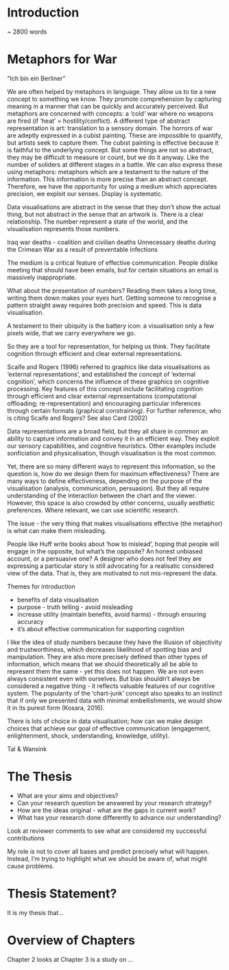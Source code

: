 # Introduction

~ 2800 words

# Metaphors for War

“Ich bin ein Berliner”

We are often helped by metaphors in language. They allow us to tie a new concept to something we know. They promote comprehension by capturing meaning in a manner that can be quickly and accurately perceived. But metaphors are concerned with concepts: a ‘cold’ war where no weapons are fired (if ‘heat’ = hostility/conflict). A different type of abstract representation is art: translation to a sensory domain. The horrors of war are adeptly expressed in a cubist painting. These are impossible to quantify, but artists seek to capture them. The cubist painting is effective because it is faithful to the underlying concept. But some things are not so abstract, they may be difficult to measure or count, but we do it anyway. Like the number of soliders at different stages in a battle. We can also express these using metaphors: metaphors which are a testament to the nature of the information. This information is more precise than an abstract concept. Therefore, we have the opportunity for using a medium which appreciates precision, we exploit our senses. Display is systematic.

Data visualisations are abstract in the sense that they don’t show the actual thing, but not abstract in the sense that an artwork is. There is a clear relationship. The number represent a state of the world, and the visualisation represents those numbers. 

Iraq war deaths - coalition and civilian deaths
Unnecessary deaths during the Crimean War as a result of preventable infections

The medium is a critical feature of effective communication. People dislike meeting that should have been emails, but for certain situations an email is massively inappropriate. 

What about the presentation of numbers? Reading them takes a long time, writing them down makes your eyes hurt. Getting someone to recognise a pattern straight away requires both precision and speed. This is data visualisation. 

A testament to their ubiquity is the battery icon: a visualisation only a few pixels wide, that we carry everywhere we go. 

So they are a tool for representation, for helping us think. They facilitate cognition through efficient and clear external representations. 

Scaife and Rogers (1996) referred to graphics like data visualisations as ‘external representations’, and established the concept of ‘external cognition’, which concerns the influence of these graphics on cognitive processing. Key features of this concept include facilitating cognition through efficient and clear external representations (computational offloading; re-representation) and encouraging particular inferences through certain formats (graphical constraining). For further reference, who is citing Scaife and Rogers? See also Card (2002)

Data representations are a broad field, but they all share in common an ability to capture information and convey it in an efficient way. They exploit our sensory capabilities, and cognitive heuristics. 
Other examples include sonficiation and physicalisation, though visualisation is the most common. 

Yet, there are so many different ways to represent this information, so the question is, how do we design them for maximum effectiveness? There are many ways to define effectiveness, depending on the purpose of the visualisation (analysis, communication, persuasion). But they all require understanding of the interaction between the chart and the viewer. However, this space is also crowded by other concerns, usually aesthetic preferences. Where relevant, we can use scientific research. 

The issue - the very thing that makes visualisations effective (the metaphor) is what can make them misleading.

People like Huff write books about ‘how to mislead’, hoping that people will engage in the opposite, but what’s the opposite? An honest unbiased account, or a persuasive one? A designer who does not feel they are expressing a particular story is still advocating for a realisatic considered view of the data. That is, they are motivated to not mis-represent the data. 

Themes for introduction
  * benefits of data visualisation
  * purpose - truth telling - avoid misleading
  * increase utility (maintain benefits, avoid harms) - through ensuring accuracy
  * it’s about effective communication for supporting cognition

I like the idea of study numbers because they have the illusion of objectivity and trustworthiness, which decreases likelihood of spotting bias and manipulation. They are also more precisely defined than other types of information, which means that we should theoretically all be able to represent them the same - yet this does not happen. We are not even always  consistent even with ourselves. But bias shouldn’t always be considered a negative thing - it reflects valuable features of our cognitive system. The popularity of the ‘chart-junk’ concept also speaks to an instinct that if only we presented data with minimal embellishments, we would show it in its purest form (Kosara, 2016). 

There is lots of choice in data visualisation; how can we make design choices that achieve our goal of effective communication (engagement, enlightenment, shock, understanding, knowledge, utility). 

Tal & Wansink

# The Thesis

  * What are your aims and objectives?
  * Can your research question be answered by your research strategy?
  * How are the ideas original - what are the gaps in current work?
  * What has your research done differently to advance our understanding?

Look at reviewer comments to see what are considered my successful contributions 

My role is not to cover all bases and predict precisely what will happen. Instead, I’m trying to highlight what we should be aware of, what might cause problems. 

# Thesis Statement?

It is my thesis that…

# Overview of Chapters

Chapter 2 looks at
Chapter 3 is a study on …


  
